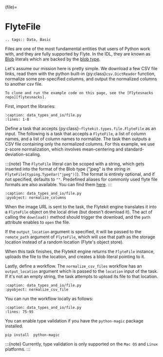 (file)=

# FlyteFile

```{eval-rst}
.. tags:: Data, Basic
```

Files are one of the most fundamental entities that users of Python work with,
and they are fully supported by Flyte. In the IDL, they are known as
[Blob](https://github.com/flyteorg/flyteidl/blob/master/protos/flyteidl/core/literals.proto#L33)
literals which are backed by the
[blob type](https://github.com/flyteorg/flyteidl/blob/master/protos/flyteidl/core/types.proto#L47).

Let's assume our mission here is pretty simple. We download a few CSV file
links, read them with the python built-in {py:class}`csv.DictReader` function,
normalize some pre-specified columns, and output the normalized columns to
another csv file.

```{note}
To clone and run the example code on this page, see the [Flytesnacks repo][flytesnacks].
```

First, import the libraries:

```{rli} https://raw.githubusercontent.com/flyteorg/flytesnacks/master/examples/data_types_and_io/data_types_and_io/file.py
:caption: data_types_and_io/file.py
:lines: 1-8
```

Define a task that accepts {py:class}`~flytekit.types.file.FlyteFile` as an input.
The following is a task that accepts a `FlyteFile`, a list of column names,
and a list of column names to normalize. The task then outputs a CSV file
containing only the normalized columns. For this example, we use z-score normalization,
which involves mean-centering and standard-deviation-scaling.

:::{note}
The `FlyteFile` literal can be scoped with a string, which gets inserted
into the format of the Blob type ("jpeg" is the string in
`FlyteFile[typing.TypeVar("jpeg")]`). The format is entirely optional,
and if not specified, defaults to `""`.
Predefined aliases for commonly used flyte file formats are also available.
You can find them [here](https://github.com/flyteorg/flytekit/blob/master/flytekit/types/file/__init__.py).
:::

```{rli} https://raw.githubusercontent.com/flyteorg/flytesnacks/master/examples/data_types_and_io/data_types_and_io/file.py
:caption: data_types_and_io/file.py
:pyobject: normalize_columns
```

When the image URL is sent to the task, the Flytekit engine translates it into a `FlyteFile` object on the local drive (but doesn't download it). The act of calling the `download()` method should trigger the download, and the `path` attribute enables to `open` the file.

If the `output_location` argument is specified, it will be passed to the `remote_path` argument of `FlyteFile`, which will use that path as the storage location instead of a random location (Flyte's object store).

When this task finishes, the Flytekit engine returns the `FlyteFile` instance, uploads the file to the location, and creates a blob literal pointing to it.

Lastly, define a workflow. The `normalize_csv_files` workflow has an `output_location` argument which is passed to the `location` input of the task. If it's not an empty string, the task attempts to upload its file to that location.

```{rli} https://raw.githubusercontent.com/flyteorg/flytesnacks/master/examples/data_types_and_io/data_types_and_io/file.py
:caption: data_types_and_io/file.py
:pyobject: normalize_csv_file
```

You can run the workflow locally as follows:

```{rli} https://raw.githubusercontent.com/flyteorg/flytesnacks/master/examples/data_types_and_io/data_types_and_io/file.py
:caption: data_types_and_io/file.py
:lines: 75-95
```

You can enable type validation if you have the `python-magic` package installed.

```{code-block}
pip install  python-magic
```

:::{note}
Currently, type validation is only supported on the `Mac OS` and `Linux` platforms.
:::

[flytesnacks]: https://github.com/flyteorg/flytesnacks/tree/master/examples/data_types_and_io/
